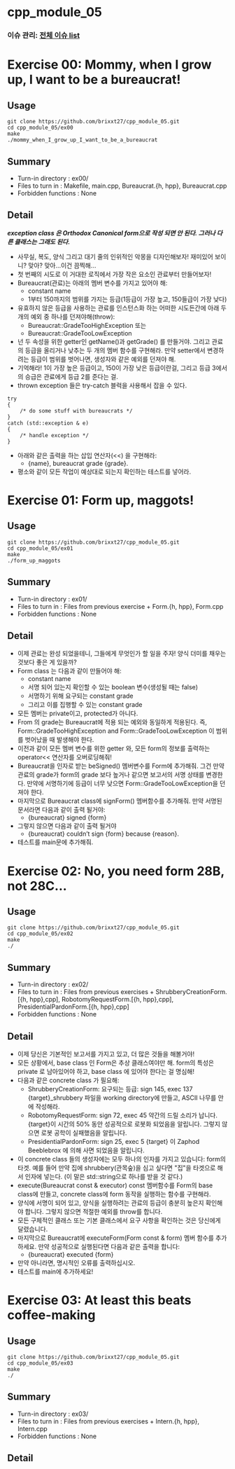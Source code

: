 # cpp_module_05
### 이슈 관리: [전체 이슈 list](https://github.com/brixxt27/cpp_module_05/issues/1)

# Exercise 00: Mommy, when I grow up, I want to be a bureaucrat!
## Usage
```
git clone https://github.com/brixxt27/cpp_module_05.git
cd cpp_module_05/ex00
make
./mommy_when_I_grow_up_I_want_to_be_a_bureaucrat
```
## Summary
- Turn-in directory : ex00/
- Files to turn in : Makefile, main.cpp, Bureaucrat.{h, hpp}, Bureaucrat.cpp
- Forbidden functions : None
## Detail
***exception class 은 Orthodox Canonical form으로 작성 되면 안 된다. 그러나 다른 클래스는 그래도 된다.***
- 사무실, 복도, 양식 그리고 대기 줄의 인위적인 악몽을 디자인해보자! 재미있어 보이니? 맞아? 맞아...이건 끔찍해...
- 첫 번째의 시도로 이 거대한 로직에서 가장 작은 요소인 관료부터 만들어보자!
- Bureaucrat(관료)는 아래의 멤버 변수를 가지고 있어야 해:
	- constant name
	- 1부터 150까지의 범위를 가지는 등급(1등급이 가장 높고, 150들급이 가장 낮다)
- 유효하지 않은 등급을 사용하는 관료를 인스턴스화 하는 어떠한 시도든간에 아래 두 개의 예외 중 하나를 던져야해(throw):
	- Bureaucrat::GradeTooHighException 또는
	- Bureaucrat::GradeTooLowException
- 넌 두 속성을 위한 getter인 getName()과 getGrade() 를 만들거야. 그리고 관료의 등급을 올리거나 낮추는 두 개의 멤버 함수를 구현해라. 만약 setter에서 변경하려는 등급이 범위를 벗어나면, 생성자와 같은 예외를 던져야 해.
- 기억해라! 1이 가장 높은 등급이고, 150이 가장 낮은 등급이란걸, 그리고 등급 3에서의 승급은 관료에게 등급 2를 준다는 걸.
- thrown exception 들은 try-catch 블럭을 사용해서 잡을 수 있다.
```
try
{
	/* do some stuff with bureaucrats */
}
catch (std::exception & e)
{
	/* handle exception */
}
```
- 아래와 같은 출력을 하는 삽입 연산자(<<) 을 구현해라:
	- {name}, bureaucrat grade {grade}.
- 평소와 같이 모든 작업이 예상대로 되는지 확인하는 테스트를 넣어라.

<bt> </bt>

# Exercise 01: Form up, maggots!
## Usage
```
git clone https://github.com/brixxt27/cpp_module_05.git
cd cpp_module_05/ex01
make
./form_up_maggots
```
## Summary
- Turn-in directory : ex01/
- Files to turn in : Files from previous exercise + Form.{h, hpp}, Form.cpp
- Forbidden functions : None
## Detail
- 이제 관료는 완성 되었을테니, 그들에게 무엇인가 할 일을 주자! 양식 더미를 채우는 것보다 좋은 게 있을까?
- Form class 는 다음과 같이 만들어야 해:
	- constant name
	- 서명 되어 있는지 확인할 수 있는 boolean 변수(생성될 때는 false)
	- 서명하기 위해 요구되는 constant grade
	- 그리고 이를 집행할 수 있는 constant grade
- 모든 멤버는 private이고, protected가 아니다.
- From 의 grade는 Bureaucrat에 적용 되는 예외와 동일하게 적용된다. 즉, Form::GradeTooHighException and Form::GradeTooLowException 이 범위를 벗어났을 때 발생해야 한다.
- 이전과 같이 모든 멤버 변수를 위한 getter 와, 모든 form의 정보를 출력하는 operator<< 연산자를 오버로딩해줘!
- Bureaucrat을 인자로 받는 beSigned() 멤버변수를 Form에 추가해줘. 그건 만약 관료의 grade가 form의 grade 보다 높거나 같으면 보고서의 서명 상태를 변경한다. 만약에 서명하기에 등급이 너무 낮으면 Form::GradeTooLowException을 던져야 한다.
- 마지막으로 Bureaucrat class에 signForm() 멤버함수를 추가해줘. 만약 서명된 문서라면 다음과 같이 출력 될거야:
	- {bureaucrat} signed {form}
- 그렇지 않으면 다음과 같이 출력 될거야
	- {bureaucrat} couldn’t sign {form} because {reason}.
- 테스트를 main문에 추가해줘.

<bt> </bt>

# Exercise 02: No, you need form 28B, not 28C... 
## Usage
```
git clone https://github.com/brixxt27/cpp_module_05.git
cd cpp_module_05/ex02
make
./
```
## Summary
- Turn-in directory : ex02/
- Files to turn in : Files from previous exercises + ShrubberyCreationForm.[{h, hpp},cpp], RobotomyRequestForm.[{h, hpp},cpp], PresidentialPardonForm.[{h, hpp},cpp]
- Forbidden functions : None
## Detail
- 이제 당신은 기본적인 보고서를 가지고 있고, 더 많은 것들을 해볼거야!
- 모든 상황에서, base class 인 Form은 추상 클래스여야만 해. form의 특성은 private 로 남아있어야 하고, base class 에 있어야 한다는 걸 명심해!
- 다음과 같은 concrete class 가 필요해:
	- ShrubberyCreationForm: 요구되는 등급: sign 145, exec 137
	{target}_shrubbery 파일을 working directory에 만들고, ASCII 나무를 안에 작성해라.
	- RobotomyRequestForm: sign 72, exec 45
	약간의 드릴 소리가 납니다. {target}이 시간의 50% 동안 성공적으로 로봇화 되었음을 알립니다. 그렇지 않으면 로봇 공학이 실패했음을 알립니다.
	- PresidentialPardonForm: sign 25, exec 5
	{target} 이 Zaphod Beeblebrox 에 의해 사면 되었음을 알립니다.
- 이 concrete class 들의 생성자에는 모두 하나의 인자를 가지고 있습니다: form의 타겟. 예를 들어 만약 집에 shrubbery(관목숲)을 심고 싶다면 "집"을 타겟으로 해서 인자에 넣는다. (이 말은 std::string으로 하나를 받을 것 같다.)
- execute(Bureaucrat const & executor) const 멤버함수를 Form의 base class에 만들고, concrete class에 form 동작을 실행하는 함수를 구현해라.
- 양식에 서명이 되어 있고, 양식을 실행하려는 관료의 등급이 충분히 높은지 확인해야 합니다. 그렇지 않으면 적절한 예외를 throw를 합니다.
- 모든 구체적인 클래스 또는 기본 클래스에서 요구 사항을 확인하는 것은 당신에게 달렸습니다.
- 마지막으로 Bureaucrat에 executeForm(Form const & form) 멤버 함수를 추가하세요. 만약 성공적으로 실행된다면 다음과 같은 출력을 합니다:
	- {bureaucrat} executed {form}
-  만약 아니라면, 명시적인 오류를 출력하십시오.
- 테스트를 main에 추가하세요!
<bt> </bt>

# Exercise 03: At least this beats coffee-making 
## Usage
```
git clone https://github.com/brixxt27/cpp_module_05.git
cd cpp_module_05/ex03
make
./
```
## Summary
- Turn-in directory : ex03/
- Files to turn in : Files from previous exercises + Intern.{h, hpp}, Intern.cpp
- Forbidden functions : None
## Detail
<bt> </bt>
